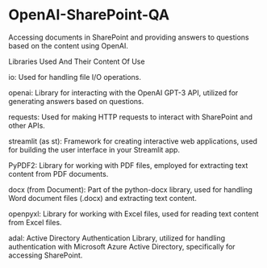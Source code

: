 # OpenAI-SharePoint-QA
Accessing documents in SharePoint and providing answers to questions based on the content using OpenAI.


Libraries Used And Their Content Of Use

io: Used for handling file I/O operations.

openai: Library for interacting with the OpenAI GPT-3 API, utilized for generating answers based on questions.

requests: Used for making HTTP requests to interact with SharePoint and other APIs.

streamlit (as st): Framework for creating interactive web applications, used for building the user interface in your Streamlit app.

PyPDF2: Library for working with PDF files, employed for extracting text content from PDF documents.

docx (from Document): Part of the python-docx library, used for handling Word document files (.docx) and extracting text content.

openpyxl: Library for working with Excel files, used for reading text content from Excel files.

adal: Active Directory Authentication Library, utilized for handling authentication with Microsoft Azure Active Directory, specifically for accessing SharePoint.
